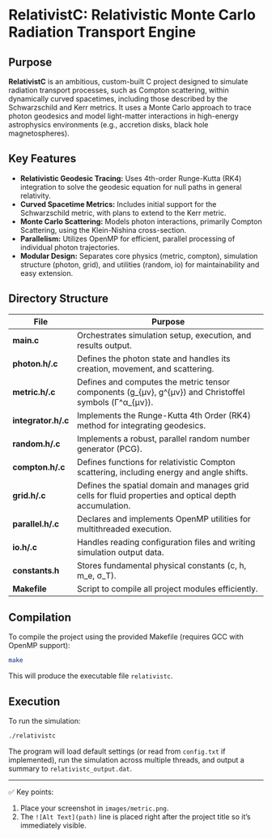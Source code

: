 # RelativistC: Relativistic Monte Carlo Radiation Transport Engine

## Purpose

**RelativistC** is an ambitious, custom-built C project designed to simulate radiation transport processes, such as Compton scattering, within dynamically curved spacetimes, including those described by the Schwarzschild and Kerr metrics. It uses a Monte Carlo approach to trace photon geodesics and model light-matter interactions in high-energy astrophysics environments (e.g., accretion disks, black hole magnetospheres).

## Key Features

- **Relativistic Geodesic Tracing:** Uses 4th-order Runge-Kutta (RK4) integration to solve the geodesic equation for null paths in general relativity.  
- **Curved Spacetime Metrics:** Includes initial support for the Schwarzschild metric, with plans to extend to the Kerr metric.  
- **Monte Carlo Scattering:** Models photon interactions, primarily Compton Scattering, using the Klein-Nishina cross-section.  
- **Parallelism:** Utilizes OpenMP for efficient, parallel processing of individual photon trajectories.  
- **Modular Design:** Separates core physics (metric, compton), simulation structure (photon, grid), and utilities (random, io) for maintainability and easy extension.  

## Directory Structure

| File | Purpose |
|------|----------|
| **main.c** | Orchestrates simulation setup, execution, and results output. |
| **photon.h/.c** | Defines the photon state and handles its creation, movement, and scattering. |
| **metric.h/.c** | Defines and computes the metric tensor components (g_{μν}, g^{μν}) and Christoffel symbols (Γ^α_{μν}). |
| **integrator.h/.c** | Implements the Runge-Kutta 4th Order (RK4) method for integrating geodesics. |
| **random.h/.c** | Implements a robust, parallel random number generator (PCG). |
| **compton.h/.c** | Defines functions for relativistic Compton scattering, including energy and angle shifts. |
| **grid.h/.c** | Defines the spatial domain and manages grid cells for fluid properties and optical depth accumulation. |
| **parallel.h/.c** | Declares and implements OpenMP utilities for multithreaded execution. |
| **io.h/.c** | Handles reading configuration files and writing simulation output data. |
| **constants.h** | Stores fundamental physical constants (c, h, m_e, σ_T). |
| **Makefile** | Script to compile all project modules efficiently. |

## Compilation

To compile the project using the provided Makefile (requires GCC with OpenMP support):

```bash
make
```

This will produce the executable file `relativistc`.

## Execution

To run the simulation:

```bash
./relativistc
```

The program will load default settings (or read from `config.txt` if implemented), run the simulation across multiple threads, and output a summary to `relativistc_output.dat`.


---

✅ Key points:  
1. Place your screenshot in `images/metric.png`.  
2. The `![Alt Text](path)` line is placed right after the project title so it’s immediately visible.  


